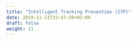 ```yaml
---
title: "Intelligent Tracking Prevention (ITP)"
date: 2019-11-21T15:47:59+02:00
draft: false
weight: 11
---
```


